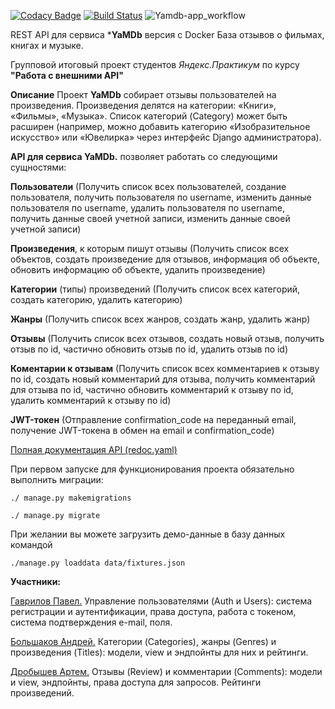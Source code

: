 [![Codacy Badge](https://api.codacy.com/project/badge/Grade/be2c7b20c1f54cd8beafaf3330dc4e59)](https://app.codacy.com/gh/BolshakovAndrey/api_yamdb?utm_source=github.com&utm_medium=referral&utm_content=BolshakovAndrey/api_yamdb&utm_campaign=Badge_Grade_Settings)
[![Build Status](https://travis-ci.com/BolshakovAndrey/api_yamdb.svg?branch=master)](https://travis-ci.com/BolshakovAndrey/api_yamdb)
![Yamdb-app_workflow](https://github.com/BolshakovAndrey/yamdb_final/workflows/Yamdb-app_workflow/badge.svg)


REST API для сервиса ***YaMDb** версия c Docker
База отзывов о фильмах, книгах и музыке. 

Групповой итоговый проект студентов _Яндекс.Практикум_ по курсу **"Работа с внешними API"**

**Описание**
Проект **YaMDb** собирает отзывы пользователей на произведения. 
Произведения делятся на категории: «Книги», «Фильмы», «Музыка». 
Список категорий (Category) может быть расширен (например, можно добавить категорию 
«Изобразительное искусство» или «Ювелирка» через интерфейс Django администратора).

**API для сервиса YaMDb.** позволяет работать со следующими сущностями:

**Пользователи** (Получить список всех пользователей, создание пользователя, получить пользователя по username, изменить данные пользователя по username, удалить пользователя по username, получить данные своей учетной записи, изменить данные своей учетной записи)

**Произведения**, к которым пишут отзывы (Получить список всех объектов, создать произведение для отзывов, информация об объекте, обновить информацию об объекте, удалить произведение)

**Категории** (типы) произведений (Получить список всех категорий, создать категорию, удалить категорию)

**Жанры** (Получить список всех жанров, создать жанр, удалить жанр)

**Отзывы** (Получить список всех отзывов, создать новый отзыв, получить отзыв по id, частично обновить отзыв по id, удалить отзыв по id)

**Коментарии к отзывам** (Получить список всех комментариев к отзыву по id, создать новый комментарий для отзыва, получить комментарий для отзыва по id, частично обновить комментарий к отзыву по id, удалить комментарий к отзыву по id)

**JWT-токен** (Отправление confirmation_code на переданный email, получение JWT-токена в обмен на email и confirmation_code)

[Полная документация API (redoc.yaml)](https://github.com/BolshakovAndrey/api_yamdb/blob/master/static/redoc.yaml)

При первом запуске для функционирования проекта обязательно выполнить миграции:

`./ manage.py makemigrations` 

`./ manage.py migrate`

При желании вы можете загрузить демо-данные в базу данных командой

`./manage.py loaddata data/fixtures.json
`

**Участники:**

[Гаврилов Павел.](https://github.com/Venatorr/api_yamdb)
Управление пользователями (Auth и Users): система регистрации и аутентификации, права доступа, работа с токеном, система подтверждения e-mail, поля.

[Большаков Андрей.](https://github.com/BolshakovAndrey/api_yamdb) 
Категории (Categories), жанры (Genres) и произведения (Titles): модели, view и эндпойнты для них и рейтинги.

[Дробышев Артем.](https://github.com/stpdmnk/api_yamdb-1)
Отзывы (Review) и комментарии (Comments): модели и view, эндпойнты, права доступа для запросов. Рейтинги произведений.
